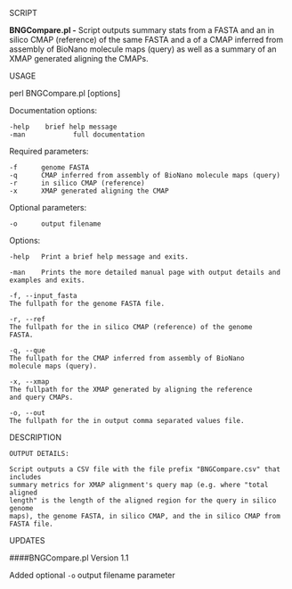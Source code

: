 SCRIPT

**BNGCompare.pl -** Script outputs summary stats from a FASTA and an in silico CMAP
(reference) of the same FASTA and a of a CMAP inferred from assembly of BioNano
molecule maps (query) as well as a summary of an XMAP generated aligning the
CMAPs.

USAGE

perl BNGCompare.pl [options]

Documentation options:

    -help    brief help message
    -man            full documentation

Required parameters:

    -f      genome FASTA
    -q      CMAP inferred from assembly of BioNano molecule maps (query)
    -r      in silico CMAP (reference)
    -x      XMAP generated aligning the CMAP

Optional parameters:

    -o      output filename

Options:

    -help   Print a brief help message and exits.

    -man    Prints the more detailed manual page with output details and
    examples and exits.

    -f, --input_fasta
    The fullpath for the genome FASTA file.

    -r, --ref
    The fullpath for the in silico CMAP (reference) of the genome
    FASTA.

    -q, --que
    The fullpath for the CMAP inferred from assembly of BioNano
    molecule maps (query).

    -x, --xmap
    The fullpath for the XMAP generated by aligning the reference
    and query CMAPs.

    -o, --out
    The fullpath for the in output comma separated values file.

DESCRIPTION

    OUTPUT DETAILS:

    Script outputs a CSV file with the file prefix "BNGCompare.csv" that includes
    summary metrics for XMAP alignment's query map (e.g. where "total aligned
    length" is the length of the aligned region for the query in silico genome
    maps), the genome FASTA, in silico CMAP, and the in silico CMAP from FASTA file.

UPDATES

####BNGCompare.pl Version 1.1 

Added optional `-o` output filename parameter
